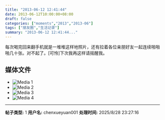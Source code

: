 ```yaml
---
title: "2013-06-12 12:41:44"
date: 2013-06-12T10:00:00+08:00
draft: false
categories: ["moments","2013","2013-06"]
tags: ["朋友圈","生活记录"]
summary: "2013-06-12 12:41:44..."
---
```


每次喝完回来翻手机就是一堆堆这样地照片，还有拉着各位亲朋好友一起连续啪啪啪几十张。对不起了。[可怜]下次我再这样请摇醒我。

## 媒体文件

- ![Media 1](/Moments/photos/2013-06-12/201306121241440.jpg)
- ![Media 2](/Moments/photos/2013-06-12/201306121241441.jpg)
- ![Media 3](/Moments/photos/2013-06-12/201306121241442.jpg)
- ![Media 4](/Moments/photos/2013-06-12/201306121241443.jpg)

---

**帖子类型:** 1
**用户名:** chenxueyuan001
**处理时间:** 2025/8/28 23:27:16